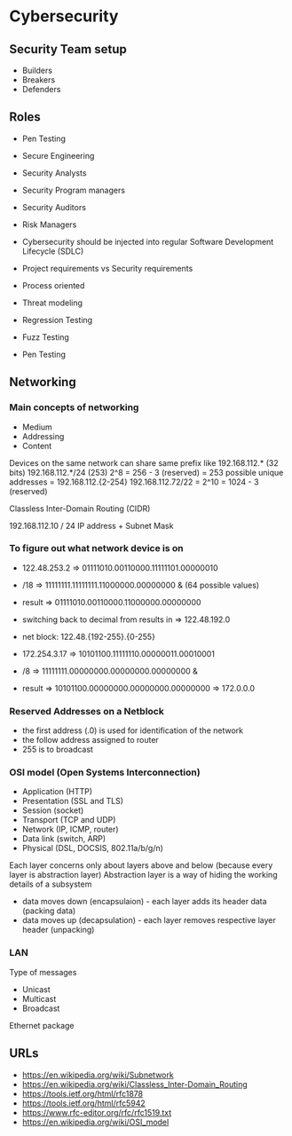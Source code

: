# Cybersecurity

## Security Team setup

* Builders
* Breakers
* Defenders

## Roles

* Pen Testing
* Secure Engineering
* Security Analysts
* Security Program managers
* Security Auditors
* Risk Managers

* Cybersecurity should be injected into regular Software Development Lifecycle (SDLC)
* Project requirements vs Security requirements
* Process oriented
* Threat modeling

* Regression Testing
* Fuzz Testing
* Pen Testing

## Networking

### Main concepts of networking

* Medium
* Addressing
* Content

Devices on the same network can share same prefix like 192.168.112.* (32 bits)
192.168.112.*/24 (253) 2^8 = 256 - 3 (reserved) = 253 possible unique addresses = 192.168.112.{2-254}
192.168.112.72/22 = 2^10 = 1024 - 3 (reserved)

Classless Inter-Domain Routing (CIDR)

192.168.112.10 / 24
IP address + Subnet Mask

### To figure out what network device is on

* 122.48.253.2  => 01111010.00110000.11111101.00000010
* /18           => 11111111.11111111.11000000.00000000 & (64 possible values)
* result        => 01111010.00110000.11000000.00000000
* switching back to decimal from results in => 122.48.192.0
* net block: 122.48.{192-255}.{0-255}

* 172.254.3.17  => 10101100.11111110.00000011.00010001
* /8            => 11111111.00000000.00000000.00000000 &
* result        => 10101100.00000000.00000000.00000000 => 172.0.0.0

### Reserved Addresses on a Netblock

* the first address (.0) is used for identification of the network
* the follow address assigned to router
* 255 is to broadcast

### OSI model (Open Systems Interconnection)

* Application (HTTP)
* Presentation (SSL and TLS)
* Session (socket)
* Transport (TCP and UDP)
* Network (IP, ICMP, router)
* Data link (switch, ARP)
* Physical (DSL, DOCSIS, 802.11a/b/g/n)

Each layer concerns only about layers above and below (because every layer is abstraction layer)
Abstraction layer is a way of hiding the working details of a subsystem

* data moves down (encapsulaion) - each layer adds its header data (packing data)
* data moves up (decapsulation) - each layer removes respective layer header (unpacking)

### LAN

Type of messages

* Unicast
* Multicast
* Broadcast

Ethernet package


## URLs

* <https://en.wikipedia.org/wiki/Subnetwork>
* <https://en.wikipedia.org/wiki/Classless_Inter-Domain_Routing>
* <https://tools.ietf.org/html/rfc1878>
* <https://tools.ietf.org/html/rfc5942>
* <https://www.rfc-editor.org/rfc/rfc1519.txt>
* <https://en.wikipedia.org/wiki/OSI_model>
